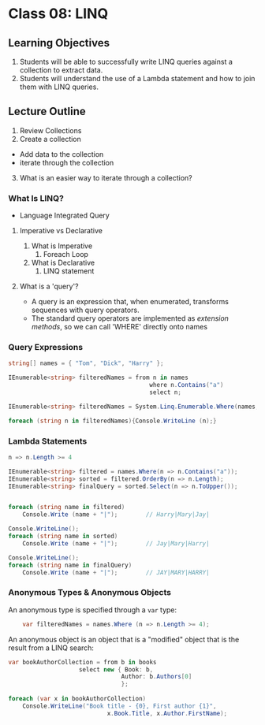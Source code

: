 # Class 08: LINQ

## Learning Objectives
1. Students will be able to successfully write LINQ queries against a collection to extract data.
1. Students will understand the use of a Lambda statement and how to join them with LINQ queries.
 
## Lecture Outline
1. Review Collections
2. Create a collection
  - Add data to the collection
  - iterate through the collection

3. What is an easier way to iterate through a collection?

### What Is LINQ?
- Language Integrated Query

1. Imperative vs Declarative
   1. What is Imperative
      1. Foreach Loop
   1. What is Declarative
      1. LINQ statement

1. What is a 'query'?
   - A query is an expression that, when enumerated, transforms sequences with query operators. 
   - The standard query operators are implemented as *extension methods*, so we can call 'WHERE' directly onto names

### Query Expressions 
   
```csharp
string[] names = { "Tom", "Dick", "Harry" };

IEnumerable<string> filteredNames = from n in names
                                        where n.Contains("a")
                                        select n;

IEnumerable<string> filteredNames = System.Linq.Enumerable.Where(names, n => n.Length >= 4);

foreach (string n in filteredNames){Console.WriteLine (n);}
```


### Lambda Statements

```csharp
n => n.Length >= 4
```


```csharp
IEnumerable<string> filtered = names.Where(n => n.Contains("a"));
IEnumerable<string> sorted = filtered.OrderBy(n => n.Length);
IEnumerable<string> finalQuery = sorted.Select(n => n.ToUpper());


foreach (string name in filtered)
    Console.Write (name + "|");        // Harry|Mary|Jay|

Console.WriteLine();
foreach (string name in sorted)
    Console.Write (name + "|");        // Jay|Mary|Harry|

Console.WriteLine();
foreach (string name in finalQuery)
    Console.Write (name + "|");        // JAY|MARY|HARRY|

```

### Anonymous Types & Anonymous Objects
   
An anonymous type is specified through a `var` type:

```csharp 
    var filteredNames = names.Where (n => n.Length >= 4); 
```

An anonymous object is an object that is a "modified" object that is the result from a LINQ search: 

```csharp
var bookAuthorCollection = from b in books
                    select new { Book: b,
                                Author: b.Authors[0]
                                };
    
foreach (var x in bookAuthorCollection)
    Console.WriteLine("Book title - {0}, First author {1}", 
                            x.Book.Title, x.Author.FirstName);
```

